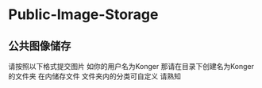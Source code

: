# Public-Image-Storage
公共图像储存
---
请按照以下格式提交图片
如你的用户名为Konger
那请在目录下创建名为Konger的文件夹
在内储存文件
文件夹内的分类可自定义
请熟知
